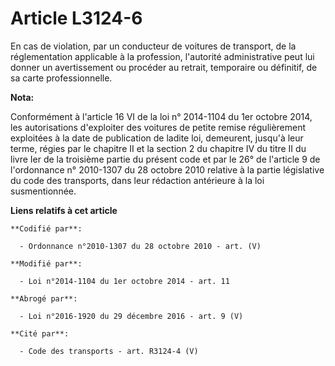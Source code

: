 # Article L3124-6

En cas de violation, par un conducteur de voitures de transport, de la réglementation applicable à la profession, l'autorité
administrative peut lui donner un avertissement ou procéder au retrait, temporaire ou définitif, de sa carte professionnelle.

**Nota:**

Conformément à l'article 16 VI de la loi n° 2014-1104 du 1er octobre 2014, les autorisations d'exploiter des voitures de
petite remise régulièrement exploitées à la date de publication de ladite loi, demeurent, jusqu'à leur terme, régies par le
chapitre II et la section 2 du chapitre IV du titre II du livre Ier de la troisième partie du présent code et par le 26° de
l'article 9 de l'ordonnance n° 2010-1307 du 28 octobre 2010 relative à la partie législative du code des transports, dans
leur rédaction antérieure à la loi susmentionnée.

**Liens relatifs à cet article**

	**Codifié par**:

	  - Ordonnance n°2010-1307 du 28 octobre 2010 - art. (V)

	**Modifié par**:

	  - Loi n°2014-1104 du 1er octobre 2014 - art. 11

	**Abrogé par**:

	  - Loi n°2016-1920 du 29 décembre 2016 - art. 9 (V)

	**Cité par**:

	  - Code des transports - art. R3124-4 (V)
